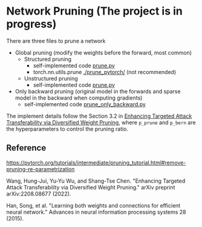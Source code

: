 # Network Pruning (The project is in progress)

There are three files to prune a network

- Global pruning (modify the weights before the forward, most common)
  - Structured pruning
    - self-implemented code [prune.py](prune.py)
    - torch.nn.utils.prune [./prune_pytorch/](./prune_pytorch/) (not recommended)
  - Unstructured pruning
    - self-implemented code [prune.py](prune.py)
- Only backward pruning (original model in the forwards and sparse model in the backward when computing gradients)
  - self-implemented code [prune_only_backward.py](prune_only_backward.py)


The implement details follow the Section 3.2 in [Enhancing Targeted Attack Transferability via Diversified Weight Pruning](https://arxiv.org/abs/2208.08677), where `p_prune` and `p_bern` are the hyperparameters to control the pruning ratio.

## Reference

https://pytorch.org/tutorials/intermediate/pruning_tutorial.html#remove-pruning-re-parametrization

Wang, Hung-Jui, Yu-Yu Wu, and Shang-Tse Chen. "Enhancing Targeted Attack Transferability via Diversified Weight Pruning." arXiv preprint arXiv:2208.08677 (2022).

Han, Song, et al. "Learning both weights and connections for efficient neural network." Advances in neural information processing systems 28 (2015).
